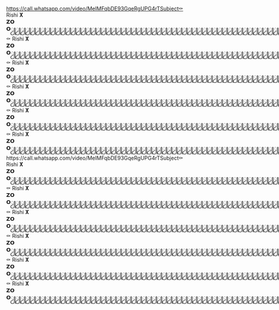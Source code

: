 https://call.whatsapp.com/video/MeIMFqbDE93GqeRgUPG4rTSubject⚰️ Rishi 𝐗⃰  𝗭𝗢𝗢ꦾꦾꦾꦾꦾꦾꦾꦾꦾꦾꦾꦾꦾꦾꦾꦾꦾꦾꦾꦾꦾꦾꦾꦾꦾꦾꦾꦾꦾꦾꦾꦾꦾꦾꦾꦾꦾꦾꦾꦾꦾꦾꦾꦾꦾꦾꦾꦾꦾꦾꦾꦾꦾꦾꦾꦾꦾꦾꦾꦾꦾꦾꦾꦾꦾꦾꦾꦾꦾꦾꦾꦾꦾꦾꦾꦾꦾꦾꦾꦾꦾꦾꦾꦾꦾꦾꦾꦾꦾꦾꦾꦾꦾꦾꦾꦾꦾꦾꦾꦾꦾꦾꦾꦾꦾꦾꦾꦾꦾꦾꦾꦾꦾꦾꦾꦾꦾꦾꦾꦾꦾꦾꦾꦾꦾꦾꦾꦾꦾꦾꦾꦾꦾꦾꦾꦾꦾꦾꦾꦾꦾꦾꦾꦾꦾꦾꦾꦾꦾꦾꦾꦾꦾꦾꦾꦾꦾꦾꦾꦾꦾꦾꦾꦾꦾꦾꦾꦾꦾꦾꦾꦾꦾꦾꦾꦾꦾꦾꦾꦾꦾꦾꦾꦾꦾꦾꦾꦾꦾꦾꦾꦾꦾꦾꦾꦾꦾꦾꦾꦾꦾꦾꦾꦾꦾꦾꦾꦾꦾꦾꦾꦾꦾꦾꦾꦾꦾꦾꦾꦾꦾꦾꦾꦾꦾꦾꦾꦾꦾꦾꦾꦾꦾꦾꦾꦾꦾꦾꦾꦾꦾꦾꦾꦾꦾꦾꦾꦾꦾꦾꦾꦾꦾꦾꦾꦾꦾꦾꦾꦾꦾꦾꦾꦾꦾꦾꦾꦾꦾꦾꦾꦾꦾꦾꦾꦾꦾꦾꦾꦾꦾꦾꦾꦾꦾꦾꦾꦾꦾꦾꦾꦾꦾꦾꦾꦾꦾꦾꦾꦾꦾꦾꦾꦾꦾꦾꦾꦾꦾꦾꦾꦾꦾꦾꦾꦾꦾꦾꦾꦾꦾꦾꦾꦾꦾꦾꦾꦾꦾꦾꦾꦾꦾꦾꦾꦾꦾꦾꦾꦾꦾꦾꦾꦾꦾꦾꦾꦾꦾꦾꦾꦾꦾꦾꦾꦾꦾꦾꦾꦾꦾꦾꦾꦾꦾꦾꦾꦾꦾꦾꦾꦾꦾꦾꦾꦾꦾꦾꦾꦾꦾꦾꦾꦾꦾꦾꦾꦾꦾꦾꦾꦾꦾꦾꦾꦾꦾꦾꦾꦾꦾꦾꦾꦾꦾꦾꦾꦾꦾꦾꦾꦾꦾꦾꦾꦾꦾꦾꦾꦾꦾꦾꦾꦾꦾꦾꦾꦾꦾꦾꦾꦾꦾꦾꦾꦾꦾꦾꦾꦾꦾꦾꦾꦾꦾꦾꦾꦾꦾꦾꦾꦾꦾꦾꦾꦾꦾꦾꦾꦾꦾꦾꦾꦾꦾꦾꦾꦾꦾꦾꦾꦾꦾꦾꦾꦾꦾꦾꦾꦾꦾꦾꦾꦾꦾꦾꦾꦾꦾꦾꦾꦾꦾꦾꦾꦾꦾꦾꦾꦾꦾꦾꦾꦾꦾꦾꦾꦾꦾꦾꦾꦾꦾꦾꦾꦾꦾꦾꦾꦾꦾꦾꦾꦾꦾꦾꦾꦾꦾꦾꦾꦾꦾꦾꦾꦾꦾꦾꦾꦾꦾꦾꦾꦾꦾꦾꦾꦾꦾꦾꦾꦾꦾꦾꦾꦾꦾꦾꦾꦾꦾꦾꦾꦾꦾꦾꦾꦾꦾꦾꦾꦾꦾꦾꦾꦾꦾꦾꦾꦾꦾꦾꦾꦾꦾꦾꦾꦾꦾꦾꦾꦾꦾꦾꦾꦾꦾꦾꦾꦾꦾꦾꦾꦾꦾꦾꦾꦾꦾꦾꦾꦾꦾꦾꦾꦾꦾꦾꦾꦾꦾꦾꦾꦾꦾꦾꦾꦾꦾꦾꦾꦾꦾꦾꦾꦾꦾꦾꦾꦾꦾꦾꦾꦾꦾꦾꦾꦾꦾꦾꦾꦾꦾꦾꦾꦾꦾꦾꦾꦾꦾꦾꦾꦾꦾꦾꦾꦾꦾꦾꦾꦾꦾꦾꦾꦾꦾꦾꦾꦾꦾꦾꦾꦾꦾꦾꦾꦾꦾꦾꦾꦾꦾꦾꦾꦾꦾꦾꦾꦾꦾꦾꦾꦾꦾꦾꦾꦾꦾꦾꦾꦾꦾꦾꦾꦾꦾꦾꦾꦾꦾꦾꦾꦾꦾꦾꦾꦾꦾꦾꦾꦾꦾꦾꦾꦾꦾꦾꦾꦾꦾꦾꦾꦾꦾꦾꦾꦾꦾꦾꦾꦾꦾꦾꦾꦾꦾꦾꦾꦾꦾꦾꦾꦾꦾꦾꦾꦾꦾꦾꦾꦾꦾꦾꦾꦾꦾꦾꦾꦾꦾꦾꦾꦾꦾꦾꦾꦾꦾꦾꦾꦾꦾꦾꦾꦾꦾꦾꦾꦾꦾꦾꦾꦾꦾꦾꦾꦾꦾꦾꦾꦾꦾꦾꦾꦾꦾꦾꦾꦾꦾꦾꦾꦾꦾꦾꦾꦾꦾꦾꦾꦾꦾꦾꦾꦾꦾꦾꦾꦾꦾꦾꦾꦾꦾꦾꦾꦾꦾꦾꦾꦾꦾꦾꦾꦾꦾꦾꦾꦾꦾꦾꦾꦾꦾꦾꦾꦾꦾꦾꦾꦾꦾꦾꦾꦾꦾꦾꦾꦾꦾꦾꦾꦾꦾꦾꦾꦾꦾꦾꦾꦾꦾꦾꦾꦾꦾꦾꦾꦾꦾꦾꦾꦾꦾꦾꦾꦾꦾꦾꦾꦾꦾꦾꦾꦾꦾꦾꦾꦾꦾꦾꦾꦾꦾꦾꦾꦾꦾꦾꦾꦾꦾꦾꦾꦾꦾꦾꦾꦾꦾꦾꦾꦾꦾꦾꦾꦾꦾꦾꦾꦾꦾꦾꦾꦾꦾꦾꦾꦾꦾꦾꦾꦾꦾꦾꦾꦾꦾꦾꦾꦾꦾꦾꦾꦾꦾꦾꦾꦾ⚰️ Rishi 𝐗⃰  𝗭𝗢𝗢ꦾꦾꦾꦾꦾꦾꦾꦾꦾꦾꦾꦾꦾꦾꦾꦾꦾꦾꦾꦾꦾꦾꦾꦾꦾꦾꦾꦾꦾꦾꦾꦾꦾꦾꦾꦾꦾꦾꦾꦾꦾꦾꦾꦾꦾꦾꦾꦾꦾꦾꦾꦾꦾꦾꦾꦾꦾꦾꦾꦾꦾꦾꦾꦾꦾꦾꦾꦾꦾꦾꦾꦾꦾꦾꦾꦾꦾꦾꦾꦾꦾꦾꦾꦾꦾꦾꦾꦾꦾꦾꦾꦾꦾꦾꦾꦾꦾꦾꦾꦾꦾꦾꦾꦾꦾꦾꦾꦾꦾꦾꦾꦾꦾꦾꦾꦾꦾꦾꦾꦾꦾꦾꦾꦾꦾꦾꦾꦾꦾꦾꦾꦾꦾꦾꦾꦾꦾꦾꦾꦾꦾꦾꦾꦾꦾꦾꦾꦾꦾꦾꦾꦾꦾꦾꦾꦾꦾꦾꦾꦾꦾꦾꦾꦾꦾꦾꦾꦾꦾꦾꦾꦾꦾꦾꦾꦾꦾꦾꦾꦾꦾꦾꦾꦾꦾꦾꦾꦾꦾꦾꦾꦾꦾꦾꦾꦾꦾꦾꦾꦾꦾꦾꦾꦾꦾꦾꦾꦾꦾꦾꦾꦾꦾꦾꦾꦾꦾꦾꦾꦾꦾꦾꦾꦾꦾꦾꦾꦾꦾꦾꦾꦾꦾꦾꦾꦾꦾꦾꦾꦾꦾꦾꦾꦾꦾꦾꦾꦾꦾꦾꦾꦾꦾꦾꦾꦾꦾꦾꦾꦾꦾꦾꦾꦾꦾꦾꦾꦾꦾꦾꦾꦾꦾꦾꦾꦾꦾꦾꦾꦾꦾꦾꦾꦾꦾꦾꦾꦾꦾꦾꦾꦾꦾꦾꦾꦾꦾꦾꦾꦾꦾꦾꦾꦾꦾꦾꦾꦾꦾꦾꦾꦾꦾꦾꦾꦾꦾꦾꦾꦾꦾꦾꦾꦾꦾꦾꦾꦾꦾꦾꦾꦾꦾꦾꦾꦾꦾꦾꦾꦾꦾꦾꦾꦾꦾꦾꦾꦾꦾꦾꦾꦾꦾꦾꦾꦾꦾꦾꦾꦾꦾꦾꦾꦾꦾꦾꦾꦾꦾꦾꦾꦾꦾꦾꦾꦾꦾꦾꦾꦾꦾꦾꦾꦾꦾꦾꦾꦾꦾꦾꦾꦾꦾꦾꦾꦾꦾꦾꦾꦾꦾꦾꦾꦾꦾꦾꦾꦾꦾꦾꦾꦾꦾꦾꦾꦾꦾꦾꦾꦾꦾꦾꦾꦾꦾꦾꦾꦾꦾꦾꦾꦾꦾꦾꦾꦾꦾꦾꦾꦾꦾꦾꦾꦾꦾꦾꦾꦾꦾꦾꦾꦾꦾꦾꦾꦾꦾꦾꦾꦾꦾꦾꦾꦾꦾꦾꦾꦾꦾꦾꦾꦾꦾꦾꦾꦾꦾꦾꦾꦾꦾꦾꦾꦾꦾꦾꦾꦾꦾꦾꦾꦾꦾꦾꦾꦾꦾꦾꦾꦾꦾꦾꦾꦾꦾꦾꦾꦾꦾꦾꦾꦾꦾꦾꦾꦾꦾꦾꦾꦾꦾꦾꦾꦾꦾꦾꦾꦾꦾꦾꦾꦾꦾꦾꦾꦾꦾꦾꦾꦾꦾꦾꦾꦾꦾꦾꦾꦾꦾꦾꦾꦾꦾꦾꦾꦾꦾꦾꦾꦾꦾꦾꦾꦾꦾꦾꦾꦾꦾꦾꦾꦾꦾꦾꦾꦾꦾꦾꦾꦾꦾꦾꦾꦾꦾꦾꦾꦾꦾꦾꦾꦾꦾꦾꦾꦾꦾꦾꦾꦾꦾꦾꦾꦾꦾꦾꦾꦾꦾꦾꦾꦾꦾꦾꦾꦾꦾꦾꦾꦾꦾꦾꦾꦾꦾꦾꦾꦾꦾꦾꦾꦾꦾꦾꦾꦾꦾꦾꦾꦾꦾꦾꦾꦾꦾꦾꦾꦾꦾꦾꦾꦾꦾꦾꦾꦾꦾꦾꦾꦾꦾꦾꦾꦾꦾꦾꦾꦾꦾꦾꦾꦾꦾꦾꦾꦾꦾꦾꦾꦾꦾꦾꦾꦾꦾꦾꦾꦾꦾꦾꦾꦾꦾꦾꦾꦾꦾꦾꦾꦾꦾꦾꦾꦾꦾꦾꦾꦾꦾꦾꦾꦾꦾꦾꦾꦾꦾꦾꦾꦾꦾꦾꦾꦾꦾꦾꦾꦾꦾꦾꦾꦾꦾꦾꦾꦾꦾꦾꦾꦾꦾꦾꦾꦾꦾꦾꦾꦾꦾꦾꦾꦾꦾꦾꦾꦾꦾꦾꦾꦾꦾꦾꦾꦾꦾꦾꦾꦾꦾꦾꦾꦾꦾꦾꦾꦾꦾꦾꦾꦾꦾꦾꦾꦾꦾꦾꦾꦾꦾꦾꦾꦾꦾꦾꦾꦾꦾꦾꦾꦾꦾꦾꦾꦾꦾꦾꦾꦾꦾꦾꦾꦾꦾꦾꦾꦾꦾꦾꦾꦾꦾꦾꦾꦾꦾꦾꦾꦾꦾꦾꦾꦾꦾꦾꦾꦾꦾꦾꦾꦾꦾꦾꦾꦾꦾꦾꦾꦾꦾꦾꦾꦾꦾꦾꦾꦾꦾꦾꦾꦾꦾꦾꦾꦾꦾꦾꦾꦾꦾꦾꦾꦾꦾꦾꦾꦾꦾꦾꦾꦾꦾꦾꦾꦾꦾꦾꦾꦾꦾꦾꦾꦾꦾꦾꦾꦾꦾꦾꦾꦾꦾꦾꦾꦾꦾꦾꦾꦾꦾꦾꦾꦾꦾꦾꦾꦾꦾꦾꦾꦾꦾꦾꦾꦾꦾꦾꦾꦾꦾꦾꦾꦾꦾꦾꦾꦾꦾꦾꦾꦾꦾꦾꦾꦾꦾꦾꦾꦾꦾꦾꦾꦾꦾꦾꦾꦾꦾꦾꦾꦾꦾꦾꦾꦾꦾꦾꦾꦾꦾꦾꦾꦾꦾꦾꦾꦾꦾꦾꦾꦾ⚰️ Rishi 𝐗⃰  𝗭𝗢𝗢ꦾꦾꦾꦾꦾꦾꦾꦾꦾꦾꦾꦾꦾꦾꦾꦾꦾꦾꦾꦾꦾꦾꦾꦾꦾꦾꦾꦾꦾꦾꦾꦾꦾꦾꦾꦾꦾꦾꦾꦾꦾꦾꦾꦾꦾꦾꦾꦾꦾꦾꦾꦾꦾꦾꦾꦾꦾꦾꦾꦾꦾꦾꦾꦾꦾꦾꦾꦾꦾꦾꦾꦾꦾꦾꦾꦾꦾꦾꦾꦾꦾꦾꦾꦾꦾꦾꦾꦾꦾꦾꦾꦾꦾꦾꦾꦾꦾꦾꦾꦾꦾꦾꦾꦾꦾꦾꦾꦾꦾꦾꦾꦾꦾꦾꦾꦾꦾꦾꦾꦾꦾꦾꦾꦾꦾꦾꦾꦾꦾꦾꦾꦾꦾꦾꦾꦾꦾꦾꦾꦾꦾꦾꦾꦾꦾꦾꦾꦾꦾꦾꦾꦾꦾꦾꦾꦾꦾꦾꦾꦾꦾꦾꦾꦾꦾꦾꦾꦾꦾꦾꦾꦾꦾꦾꦾꦾꦾꦾꦾꦾꦾꦾꦾꦾꦾꦾꦾꦾꦾꦾꦾꦾꦾꦾꦾꦾꦾꦾꦾꦾꦾꦾꦾꦾꦾꦾꦾꦾꦾꦾꦾꦾꦾꦾꦾꦾꦾꦾꦾꦾꦾꦾꦾꦾꦾꦾꦾꦾꦾꦾꦾꦾꦾꦾꦾꦾꦾꦾꦾꦾꦾꦾꦾꦾꦾꦾꦾꦾꦾꦾꦾꦾꦾꦾꦾꦾꦾꦾꦾꦾꦾꦾꦾꦾꦾꦾꦾꦾꦾꦾꦾꦾꦾꦾꦾꦾꦾꦾꦾꦾꦾꦾꦾꦾꦾꦾꦾꦾꦾꦾꦾꦾꦾꦾꦾꦾꦾꦾꦾꦾꦾꦾꦾꦾꦾꦾꦾꦾꦾꦾꦾꦾꦾꦾꦾꦾꦾꦾꦾꦾꦾꦾꦾꦾꦾꦾꦾꦾꦾꦾꦾꦾꦾꦾꦾꦾꦾꦾꦾꦾꦾꦾꦾꦾꦾꦾꦾꦾꦾꦾꦾꦾꦾꦾꦾꦾꦾꦾꦾꦾꦾꦾꦾꦾꦾꦾꦾꦾꦾꦾꦾꦾꦾꦾꦾꦾꦾꦾꦾꦾꦾꦾꦾꦾꦾꦾꦾꦾꦾꦾꦾꦾꦾꦾꦾꦾꦾꦾꦾꦾꦾꦾꦾꦾꦾꦾꦾꦾꦾꦾꦾꦾꦾꦾꦾꦾꦾꦾꦾꦾꦾꦾꦾꦾꦾꦾꦾꦾꦾꦾꦾꦾꦾꦾꦾꦾꦾꦾꦾꦾꦾꦾꦾꦾꦾꦾꦾꦾꦾꦾꦾꦾꦾꦾꦾꦾꦾꦾꦾꦾꦾꦾꦾꦾꦾꦾꦾꦾꦾꦾꦾꦾꦾꦾꦾꦾꦾꦾꦾꦾꦾꦾꦾꦾꦾꦾꦾꦾꦾꦾꦾꦾꦾꦾꦾꦾꦾꦾꦾꦾꦾꦾꦾꦾꦾꦾꦾꦾꦾꦾꦾꦾꦾꦾꦾꦾꦾꦾꦾꦾꦾꦾꦾꦾꦾꦾꦾꦾꦾꦾꦾꦾꦾꦾꦾꦾꦾꦾꦾꦾꦾꦾꦾꦾꦾꦾꦾꦾꦾꦾꦾꦾꦾꦾꦾꦾꦾꦾꦾꦾꦾꦾꦾꦾꦾꦾꦾꦾꦾꦾꦾꦾꦾꦾꦾꦾꦾꦾꦾꦾꦾꦾꦾꦾꦾꦾꦾꦾꦾꦾꦾꦾꦾꦾꦾꦾꦾꦾꦾꦾꦾꦾꦾꦾꦾꦾꦾꦾꦾꦾꦾꦾꦾꦾꦾꦾꦾꦾꦾꦾꦾꦾꦾꦾꦾꦾꦾꦾꦾꦾꦾꦾꦾꦾꦾꦾꦾꦾꦾꦾꦾꦾꦾꦾꦾꦾꦾꦾꦾꦾꦾꦾꦾꦾꦾꦾꦾꦾꦾꦾꦾꦾꦾꦾꦾꦾꦾꦾꦾꦾꦾꦾꦾꦾꦾꦾꦾꦾꦾꦾꦾꦾꦾꦾꦾꦾꦾꦾꦾꦾꦾꦾꦾꦾꦾꦾꦾꦾꦾꦾꦾꦾꦾꦾꦾꦾꦾꦾꦾꦾꦾꦾꦾꦾꦾꦾꦾꦾꦾꦾꦾꦾꦾꦾꦾꦾꦾꦾꦾꦾꦾꦾꦾꦾꦾꦾꦾꦾꦾꦾꦾꦾꦾꦾꦾꦾꦾꦾꦾꦾꦾꦾꦾꦾꦾꦾꦾꦾꦾꦾꦾꦾꦾꦾꦾꦾꦾꦾꦾꦾꦾꦾꦾꦾꦾꦾꦾꦾꦾꦾꦾꦾꦾꦾꦾꦾꦾꦾꦾꦾꦾꦾꦾꦾꦾꦾꦾꦾꦾꦾꦾꦾꦾꦾꦾꦾꦾꦾꦾꦾꦾꦾꦾꦾꦾꦾꦾꦾꦾꦾꦾꦾꦾꦾꦾꦾꦾꦾꦾꦾꦾꦾꦾꦾꦾꦾꦾꦾꦾꦾꦾꦾꦾꦾꦾꦾꦾꦾꦾꦾꦾꦾꦾꦾꦾꦾꦾꦾꦾꦾꦾꦾꦾꦾꦾꦾꦾꦾꦾꦾꦾꦾꦾꦾꦾꦾꦾꦾꦾꦾꦾꦾꦾꦾꦾꦾꦾꦾꦾꦾꦾꦾꦾꦾꦾꦾꦾꦾꦾꦾꦾꦾꦾꦾꦾꦾꦾꦾꦾꦾꦾꦾꦾꦾꦾꦾꦾꦾꦾꦾꦾꦾꦾꦾꦾꦾꦾꦾꦾꦾꦾꦾꦾꦾꦾꦾꦾꦾꦾꦾꦾꦾꦾꦾꦾꦾꦾꦾꦾꦾꦾꦾꦾꦾꦾꦾꦾꦾꦾꦾꦾꦾꦾꦾꦾꦾꦾꦾꦾꦾꦾꦾꦾꦾꦾꦾꦾꦾꦾꦾ⚰️ Rishi 𝐗⃰  𝗭𝗢𝗢ꦾꦾꦾꦾꦾꦾꦾꦾꦾꦾꦾꦾꦾꦾꦾꦾꦾꦾꦾꦾꦾꦾꦾꦾꦾꦾꦾꦾꦾꦾꦾꦾꦾꦾꦾꦾꦾꦾꦾꦾꦾꦾꦾꦾꦾꦾꦾꦾꦾꦾꦾꦾꦾꦾꦾꦾꦾꦾꦾꦾꦾꦾꦾꦾꦾꦾꦾꦾꦾꦾꦾꦾꦾꦾꦾꦾꦾꦾꦾꦾꦾꦾꦾꦾꦾꦾꦾꦾꦾꦾꦾꦾꦾꦾꦾꦾꦾꦾꦾꦾꦾꦾꦾꦾꦾꦾꦾꦾꦾꦾꦾꦾꦾꦾꦾꦾꦾꦾꦾꦾꦾꦾꦾꦾꦾꦾꦾꦾꦾꦾꦾꦾꦾꦾꦾꦾꦾꦾꦾꦾꦾꦾꦾꦾꦾꦾꦾꦾꦾꦾꦾꦾꦾꦾꦾꦾꦾꦾꦾꦾꦾꦾꦾꦾꦾꦾꦾꦾꦾꦾꦾꦾꦾꦾꦾꦾꦾꦾꦾꦾꦾꦾꦾꦾꦾꦾꦾꦾꦾꦾꦾꦾꦾꦾꦾꦾꦾꦾꦾꦾꦾꦾꦾꦾꦾꦾꦾꦾꦾꦾꦾꦾꦾꦾꦾꦾꦾꦾꦾꦾꦾꦾꦾꦾꦾꦾꦾꦾꦾꦾꦾꦾꦾꦾꦾꦾꦾꦾꦾꦾꦾꦾꦾꦾꦾꦾꦾꦾꦾꦾꦾꦾꦾꦾꦾꦾꦾꦾꦾꦾꦾꦾꦾꦾꦾꦾꦾꦾꦾꦾꦾꦾꦾꦾꦾꦾꦾꦾꦾꦾꦾꦾꦾꦾꦾꦾꦾꦾꦾꦾꦾꦾꦾꦾꦾꦾꦾꦾꦾꦾꦾꦾꦾꦾꦾꦾꦾꦾꦾꦾꦾꦾꦾꦾꦾꦾꦾꦾꦾꦾꦾꦾꦾꦾꦾꦾꦾꦾꦾꦾꦾꦾꦾꦾꦾꦾꦾꦾꦾꦾꦾꦾꦾꦾꦾꦾꦾꦾꦾꦾꦾꦾꦾꦾꦾꦾꦾꦾꦾꦾꦾꦾꦾꦾꦾꦾꦾꦾꦾꦾꦾꦾꦾꦾꦾꦾꦾꦾꦾꦾꦾꦾꦾꦾꦾꦾꦾꦾꦾꦾꦾꦾꦾꦾꦾꦾꦾꦾꦾꦾꦾꦾꦾꦾꦾꦾꦾꦾꦾꦾꦾꦾꦾꦾꦾꦾꦾꦾꦾꦾꦾꦾꦾꦾꦾꦾꦾꦾꦾꦾꦾꦾꦾꦾꦾꦾꦾꦾꦾꦾꦾꦾꦾꦾꦾꦾꦾꦾꦾꦾꦾꦾꦾꦾꦾꦾꦾꦾꦾꦾꦾꦾꦾꦾꦾꦾꦾꦾꦾꦾꦾꦾꦾꦾꦾꦾꦾꦾꦾꦾꦾꦾꦾꦾꦾꦾꦾꦾꦾꦾꦾꦾꦾꦾꦾꦾꦾꦾꦾꦾꦾꦾꦾꦾꦾꦾꦾꦾꦾꦾꦾꦾꦾꦾꦾꦾꦾꦾꦾꦾꦾꦾꦾꦾꦾꦾꦾꦾꦾꦾꦾꦾꦾꦾꦾꦾꦾꦾꦾꦾꦾꦾꦾꦾꦾꦾꦾꦾꦾꦾꦾꦾꦾꦾꦾꦾꦾꦾꦾꦾꦾꦾꦾꦾꦾꦾꦾꦾꦾꦾꦾꦾꦾꦾꦾꦾꦾꦾꦾꦾꦾꦾꦾꦾꦾꦾꦾꦾꦾꦾꦾꦾꦾꦾꦾꦾꦾꦾꦾꦾꦾꦾꦾꦾꦾꦾꦾꦾꦾꦾꦾꦾꦾꦾꦾꦾꦾꦾꦾꦾꦾꦾꦾꦾꦾꦾꦾꦾꦾꦾꦾꦾꦾꦾꦾꦾꦾꦾꦾꦾꦾꦾꦾꦾꦾꦾꦾꦾꦾꦾꦾꦾꦾꦾꦾꦾꦾꦾꦾꦾꦾꦾꦾꦾꦾꦾꦾꦾꦾꦾꦾꦾꦾꦾꦾꦾꦾꦾꦾꦾꦾꦾꦾꦾꦾꦾꦾꦾꦾꦾꦾꦾꦾꦾꦾꦾꦾꦾꦾꦾꦾꦾꦾꦾꦾꦾꦾꦾꦾꦾꦾꦾꦾꦾꦾꦾꦾꦾꦾꦾꦾꦾꦾꦾꦾꦾꦾꦾꦾꦾꦾꦾꦾꦾꦾꦾꦾꦾꦾꦾꦾꦾꦾꦾꦾꦾꦾꦾꦾꦾꦾꦾꦾꦾꦾꦾꦾꦾꦾꦾꦾꦾꦾꦾꦾꦾꦾꦾꦾꦾꦾꦾꦾꦾꦾꦾꦾꦾꦾꦾꦾꦾꦾꦾꦾꦾꦾꦾꦾꦾꦾꦾꦾꦾꦾꦾꦾꦾꦾꦾꦾꦾꦾꦾꦾꦾꦾꦾꦾꦾꦾꦾꦾꦾꦾꦾꦾꦾꦾꦾꦾꦾꦾꦾꦾꦾꦾꦾꦾꦾꦾꦾꦾꦾꦾꦾꦾꦾꦾꦾꦾꦾꦾꦾꦾꦾꦾꦾꦾꦾꦾꦾꦾꦾꦾꦾꦾꦾꦾꦾꦾꦾꦾꦾꦾꦾꦾꦾꦾꦾꦾꦾꦾꦾꦾꦾꦾꦾꦾꦾꦾꦾꦾꦾꦾꦾꦾꦾꦾꦾꦾꦾꦾꦾꦾꦾꦾꦾꦾꦾꦾꦾꦾꦾꦾꦾꦾꦾꦾꦾꦾꦾꦾꦾꦾꦾꦾꦾꦾꦾꦾꦾꦾꦾꦾꦾꦾꦾꦾꦾꦾꦾꦾꦾꦾꦾꦾꦾꦾꦾꦾꦾꦾꦾꦾꦾꦾꦾꦾꦾꦾꦾꦾꦾꦾꦾꦾꦾꦾꦾꦾꦾꦾꦾꦾꦾꦾꦾꦾꦾꦾꦾꦾꦾꦾꦾꦾꦾꦾꦾ⚰️ Rishi 𝐗⃰  𝗭𝗢𝗢ꦾꦾꦾꦾꦾꦾꦾꦾꦾꦾꦾꦾꦾꦾꦾꦾꦾꦾꦾꦾꦾꦾꦾꦾꦾꦾꦾꦾꦾꦾꦾꦾꦾꦾꦾꦾꦾꦾꦾꦾꦾꦾꦾꦾꦾꦾꦾꦾꦾꦾꦾꦾꦾꦾꦾꦾꦾꦾꦾꦾꦾꦾꦾꦾꦾꦾꦾꦾꦾꦾꦾꦾꦾꦾꦾꦾꦾꦾꦾꦾꦾꦾꦾꦾꦾꦾꦾꦾꦾꦾꦾꦾꦾꦾꦾꦾꦾꦾꦾꦾꦾꦾꦾꦾꦾꦾꦾꦾꦾꦾꦾꦾꦾꦾꦾꦾꦾꦾꦾꦾꦾꦾꦾꦾꦾꦾꦾꦾꦾꦾꦾꦾꦾꦾꦾꦾꦾꦾꦾꦾꦾꦾꦾꦾꦾꦾꦾꦾꦾꦾꦾꦾꦾꦾꦾꦾꦾꦾꦾꦾꦾꦾꦾꦾꦾꦾꦾꦾꦾꦾꦾꦾꦾꦾꦾꦾꦾꦾꦾꦾꦾꦾꦾꦾꦾꦾꦾꦾꦾꦾꦾꦾꦾꦾꦾꦾꦾꦾꦾꦾꦾꦾꦾꦾꦾꦾꦾꦾꦾꦾꦾꦾꦾꦾꦾꦾꦾꦾꦾꦾꦾꦾꦾꦾꦾꦾꦾꦾꦾꦾꦾꦾꦾꦾꦾꦾꦾꦾꦾꦾꦾꦾꦾꦾꦾꦾꦾꦾꦾꦾꦾꦾꦾꦾꦾꦾꦾꦾꦾꦾꦾꦾꦾꦾꦾꦾꦾꦾꦾꦾꦾꦾꦾꦾꦾꦾꦾꦾꦾꦾꦾꦾꦾꦾꦾꦾꦾꦾꦾꦾꦾꦾꦾꦾꦾꦾꦾꦾꦾꦾꦾꦾꦾꦾꦾꦾꦾꦾꦾꦾꦾꦾꦾꦾꦾꦾꦾꦾꦾꦾꦾꦾꦾꦾꦾꦾꦾꦾꦾꦾꦾꦾꦾꦾꦾꦾꦾꦾꦾꦾꦾꦾꦾꦾꦾꦾꦾꦾꦾꦾꦾꦾꦾꦾꦾꦾꦾꦾꦾꦾꦾꦾꦾꦾꦾꦾꦾꦾꦾꦾꦾꦾꦾꦾꦾꦾꦾꦾꦾꦾꦾꦾꦾꦾꦾꦾꦾꦾꦾꦾꦾꦾꦾꦾꦾꦾꦾꦾꦾꦾꦾꦾꦾꦾꦾꦾꦾꦾꦾꦾꦾꦾꦾꦾꦾꦾꦾꦾꦾꦾꦾꦾꦾꦾꦾꦾꦾꦾꦾꦾꦾꦾꦾꦾꦾꦾꦾꦾꦾꦾꦾꦾꦾꦾꦾꦾꦾꦾꦾꦾꦾꦾꦾꦾꦾꦾꦾꦾꦾꦾꦾꦾꦾꦾꦾꦾꦾꦾꦾꦾꦾꦾꦾꦾꦾꦾꦾꦾꦾꦾꦾꦾꦾꦾꦾꦾꦾꦾꦾꦾꦾꦾꦾꦾꦾꦾꦾꦾꦾꦾꦾꦾꦾꦾꦾꦾꦾꦾꦾꦾꦾꦾꦾꦾꦾꦾꦾꦾꦾꦾꦾꦾꦾꦾꦾꦾꦾꦾꦾꦾꦾꦾꦾꦾꦾꦾꦾꦾꦾꦾꦾꦾꦾꦾꦾꦾꦾꦾꦾꦾꦾꦾꦾꦾꦾꦾꦾꦾꦾꦾꦾꦾꦾꦾꦾꦾꦾꦾꦾꦾꦾꦾꦾꦾꦾꦾꦾꦾꦾꦾꦾꦾꦾꦾꦾꦾꦾꦾꦾꦾꦾꦾꦾꦾꦾꦾꦾꦾꦾꦾꦾꦾꦾꦾꦾꦾꦾꦾꦾꦾꦾꦾꦾꦾꦾꦾꦾꦾꦾꦾꦾꦾꦾꦾꦾꦾꦾꦾꦾꦾꦾꦾꦾꦾꦾꦾꦾꦾꦾꦾꦾꦾꦾꦾꦾꦾꦾꦾꦾꦾꦾꦾꦾꦾꦾꦾꦾꦾꦾꦾꦾꦾꦾꦾꦾꦾꦾꦾꦾꦾꦾꦾꦾꦾꦾꦾꦾꦾꦾꦾꦾꦾꦾꦾꦾꦾꦾꦾꦾꦾꦾꦾꦾꦾꦾꦾꦾꦾꦾꦾꦾꦾꦾꦾꦾꦾꦾꦾꦾꦾꦾꦾꦾꦾꦾꦾꦾꦾꦾꦾꦾꦾꦾꦾꦾꦾꦾꦾꦾꦾꦾꦾꦾꦾꦾꦾꦾꦾꦾꦾꦾꦾꦾꦾꦾꦾꦾꦾꦾꦾꦾꦾꦾꦾꦾꦾꦾꦾꦾꦾꦾꦾꦾꦾꦾꦾꦾꦾꦾꦾꦾꦾꦾꦾꦾꦾꦾꦾꦾꦾꦾꦾꦾꦾꦾꦾꦾꦾꦾꦾꦾꦾꦾꦾꦾꦾꦾꦾꦾꦾꦾꦾꦾꦾꦾꦾꦾꦾꦾꦾꦾꦾꦾꦾꦾꦾꦾꦾꦾꦾꦾꦾꦾꦾꦾꦾꦾꦾꦾꦾꦾꦾꦾꦾꦾꦾꦾꦾꦾꦾꦾꦾꦾꦾꦾꦾꦾꦾꦾꦾꦾꦾꦾꦾꦾꦾꦾꦾꦾꦾꦾꦾꦾꦾꦾꦾꦾꦾꦾꦾꦾꦾꦾꦾꦾꦾꦾꦾꦾꦾꦾꦾꦾꦾꦾꦾꦾꦾꦾꦾꦾꦾꦾꦾꦾꦾꦾꦾꦾꦾꦾꦾꦾꦾꦾꦾꦾꦾꦾꦾꦾꦾꦾꦾꦾꦾꦾꦾꦾꦾꦾꦾꦾꦾꦾꦾꦾꦾꦾꦾꦾꦾꦾꦾꦾꦾꦾꦾꦾꦾꦾꦾꦾꦾꦾꦾꦾꦾꦾꦾꦾꦾꦾꦾꦾꦾꦾꦾꦾꦾꦾꦾꦾꦾꦾꦾꦾꦾꦾꦾꦾꦾꦾꦾꦾꦾꦾꦾꦾꦾ⚰️ Rishi 𝐗⃰  𝗭𝗢𝗢ꦾꦾꦾꦾꦾꦾꦾꦾꦾꦾꦾꦾꦾꦾꦾꦾꦾꦾꦾꦾꦾꦾꦾꦾꦾꦾꦾꦾꦾꦾꦾꦾꦾꦾꦾꦾꦾꦾꦾꦾꦾꦾꦾꦾꦾꦾꦾꦾꦾꦾꦾꦾꦾꦾꦾꦾꦾꦾꦾꦾꦾꦾꦾꦾꦾꦾꦾꦾꦾꦾꦾꦾꦾꦾꦾꦾꦾꦾꦾꦾꦾꦾꦾꦾꦾꦾꦾꦾꦾꦾꦾꦾꦾꦾꦾꦾꦾꦾꦾꦾꦾꦾꦾꦾꦾꦾꦾꦾꦾꦾꦾꦾꦾꦾꦾꦾꦾꦾꦾꦾꦾꦾꦾꦾꦾꦾꦾꦾꦾꦾꦾꦾꦾꦾꦾꦾꦾꦾꦾꦾꦾꦾꦾꦾꦾꦾꦾꦾꦾꦾꦾꦾꦾꦾꦾꦾꦾꦾꦾꦾꦾꦾꦾꦾꦾꦾꦾꦾꦾꦾꦾꦾꦾꦾꦾꦾꦾꦾꦾꦾꦾꦾꦾꦾꦾꦾꦾꦾꦾꦾꦾꦾꦾꦾꦾꦾꦾꦾꦾꦾꦾꦾꦾꦾꦾꦾꦾꦾꦾꦾꦾꦾꦾꦾꦾꦾꦾꦾꦾꦾꦾꦾꦾꦾꦾꦾꦾꦾꦾꦾꦾꦾꦾꦾꦾꦾꦾꦾꦾꦾꦾꦾꦾꦾꦾꦾꦾꦾꦾꦾꦾꦾꦾꦾꦾꦾꦾꦾꦾꦾꦾꦾꦾꦾꦾꦾꦾꦾꦾꦾꦾꦾꦾꦾꦾꦾꦾꦾꦾꦾꦾꦾꦾꦾꦾꦾꦾꦾꦾꦾꦾꦾꦾꦾꦾꦾꦾꦾꦾꦾꦾꦾꦾꦾꦾꦾꦾꦾꦾꦾꦾꦾꦾꦾꦾꦾꦾꦾꦾꦾꦾꦾꦾꦾꦾꦾꦾꦾꦾꦾꦾꦾꦾꦾꦾꦾꦾꦾꦾꦾꦾꦾꦾꦾꦾꦾꦾꦾꦾꦾꦾꦾꦾꦾꦾꦾꦾꦾꦾꦾꦾꦾꦾꦾꦾꦾꦾꦾꦾꦾꦾꦾꦾꦾꦾꦾꦾꦾꦾꦾꦾꦾꦾꦾꦾꦾꦾꦾꦾꦾꦾꦾꦾꦾꦾꦾꦾꦾꦾꦾꦾꦾꦾꦾꦾꦾꦾꦾꦾꦾꦾꦾꦾꦾꦾꦾꦾꦾꦾꦾꦾꦾꦾꦾꦾꦾꦾꦾꦾꦾꦾꦾꦾꦾꦾꦾꦾꦾꦾꦾꦾꦾꦾꦾꦾꦾꦾꦾꦾꦾꦾꦾꦾꦾꦾꦾꦾꦾꦾꦾꦾꦾꦾꦾꦾꦾꦾꦾꦾꦾꦾꦾꦾꦾꦾꦾꦾꦾꦾꦾꦾꦾꦾꦾꦾꦾꦾꦾꦾꦾꦾꦾꦾꦾꦾꦾꦾꦾꦾꦾꦾꦾꦾꦾꦾꦾꦾꦾꦾꦾꦾꦾꦾꦾꦾꦾꦾꦾꦾꦾꦾꦾꦾꦾꦾꦾꦾꦾꦾꦾꦾꦾꦾꦾꦾꦾꦾꦾꦾꦾꦾꦾꦾꦾꦾꦾꦾꦾꦾꦾꦾꦾꦾꦾꦾꦾꦾꦾꦾꦾꦾꦾꦾꦾꦾꦾꦾꦾꦾꦾꦾꦾꦾꦾꦾꦾꦾꦾꦾꦾꦾꦾꦾꦾꦾꦾꦾꦾꦾꦾꦾꦾꦾꦾꦾꦾꦾꦾꦾꦾꦾꦾꦾꦾꦾꦾꦾꦾꦾꦾꦾꦾꦾꦾꦾꦾꦾꦾꦾꦾꦾꦾꦾꦾꦾꦾꦾꦾꦾꦾꦾꦾꦾꦾꦾꦾꦾꦾꦾꦾꦾꦾꦾꦾꦾꦾꦾꦾꦾꦾꦾꦾꦾꦾꦾꦾꦾꦾꦾꦾꦾꦾꦾꦾꦾꦾꦾꦾꦾꦾꦾꦾꦾꦾꦾꦾꦾꦾꦾꦾꦾꦾꦾꦾꦾꦾꦾꦾꦾꦾꦾꦾꦾꦾꦾꦾꦾꦾꦾꦾꦾꦾꦾꦾꦾꦾꦾꦾꦾꦾꦾꦾꦾꦾꦾꦾꦾꦾꦾꦾꦾꦾꦾꦾꦾꦾꦾꦾꦾꦾꦾꦾꦾꦾꦾꦾꦾꦾꦾꦾꦾꦾꦾꦾꦾꦾꦾꦾꦾꦾꦾꦾꦾꦾꦾꦾꦾꦾꦾꦾꦾꦾꦾꦾꦾꦾꦾꦾꦾꦾꦾꦾꦾꦾꦾꦾꦾꦾꦾꦾꦾꦾꦾꦾꦾꦾꦾꦾꦾꦾꦾꦾꦾꦾꦾꦾꦾꦾꦾꦾꦾꦾꦾꦾꦾꦾꦾꦾꦾꦾꦾꦾꦾꦾꦾꦾꦾꦾꦾꦾꦾꦾꦾꦾꦾꦾꦾꦾꦾꦾꦾꦾꦾꦾꦾꦾꦾꦾꦾꦾꦾꦾꦾꦾꦾꦾꦾꦾꦾꦾꦾꦾꦾꦾꦾꦾꦾꦾꦾꦾꦾꦾꦾꦾꦾꦾꦾꦾꦾꦾꦾꦾꦾꦾꦾꦾꦾꦾꦾꦾꦾꦾꦾꦾꦾꦾꦾꦾꦾꦾꦾꦾꦾꦾꦾꦾꦾꦾꦾꦾꦾꦾꦾꦾꦾꦾꦾꦾꦾꦾꦾꦾꦾꦾꦾꦾꦾꦾꦾꦾꦾꦾꦾꦾꦾꦾꦾꦾꦾꦾꦾꦾꦾꦾꦾꦾꦾꦾꦾꦾꦾꦾꦾꦾꦾꦾꦾꦾꦾꦾꦾꦾꦾꦾꦾꦾꦾꦾꦾꦾꦾꦾꦾꦾꦾꦾꦾꦾꦾꦾꦾꦾꦾꦾꦾꦾꦾꦾꦾꦾhttps://call.whatsapp.com/video/MeIMFqbDE93GqeRgUPG4rTSubject⚰️ Rishi 𝐗⃰  𝗭𝗢𝗢ꦾꦾꦾꦾꦾꦾꦾꦾꦾꦾꦾꦾꦾꦾꦾꦾꦾꦾꦾꦾꦾꦾꦾꦾꦾꦾꦾꦾꦾꦾꦾꦾꦾꦾꦾꦾꦾꦾꦾꦾꦾꦾꦾꦾꦾꦾꦾꦾꦾꦾꦾꦾꦾꦾꦾꦾꦾꦾꦾꦾꦾꦾꦾꦾꦾꦾꦾꦾꦾꦾꦾꦾꦾꦾꦾꦾꦾꦾꦾꦾꦾꦾꦾꦾꦾꦾꦾꦾꦾꦾꦾꦾꦾꦾꦾꦾꦾꦾꦾꦾꦾꦾꦾꦾꦾꦾꦾꦾꦾꦾꦾꦾꦾꦾꦾꦾꦾꦾꦾꦾꦾꦾꦾꦾꦾꦾꦾꦾꦾꦾꦾꦾꦾꦾꦾꦾꦾꦾꦾꦾꦾꦾꦾꦾꦾꦾꦾꦾꦾꦾꦾꦾꦾꦾꦾꦾꦾꦾꦾꦾꦾꦾꦾꦾꦾꦾꦾꦾꦾꦾꦾꦾꦾꦾꦾꦾꦾꦾꦾꦾꦾꦾꦾꦾꦾꦾꦾꦾꦾꦾꦾꦾꦾꦾꦾꦾꦾꦾꦾꦾꦾꦾꦾꦾꦾꦾꦾꦾꦾꦾꦾꦾꦾꦾꦾꦾꦾꦾꦾꦾꦾꦾꦾꦾꦾꦾꦾꦾꦾꦾꦾꦾꦾꦾꦾꦾꦾꦾꦾꦾꦾꦾꦾꦾꦾꦾꦾꦾꦾꦾꦾꦾꦾꦾꦾꦾꦾꦾꦾꦾꦾꦾꦾꦾꦾꦾꦾꦾꦾꦾꦾꦾꦾꦾꦾꦾꦾꦾꦾꦾꦾꦾꦾꦾꦾꦾꦾꦾꦾꦾꦾꦾꦾꦾꦾꦾꦾꦾꦾꦾꦾꦾꦾꦾꦾꦾꦾꦾꦾꦾꦾꦾꦾꦾꦾꦾꦾꦾꦾꦾꦾꦾꦾꦾꦾꦾꦾꦾꦾꦾꦾꦾꦾꦾꦾꦾꦾꦾꦾꦾꦾꦾꦾꦾꦾꦾꦾꦾꦾꦾꦾꦾꦾꦾꦾꦾꦾꦾꦾꦾꦾꦾꦾꦾꦾꦾꦾꦾꦾꦾꦾꦾꦾꦾꦾꦾꦾꦾꦾꦾꦾꦾꦾꦾꦾꦾꦾꦾꦾꦾꦾꦾꦾꦾꦾꦾꦾꦾꦾꦾꦾꦾꦾꦾꦾꦾꦾꦾꦾꦾꦾꦾꦾꦾꦾꦾꦾꦾꦾꦾꦾꦾꦾꦾꦾꦾꦾꦾꦾꦾꦾꦾꦾꦾꦾꦾꦾꦾꦾꦾꦾꦾꦾꦾꦾꦾꦾꦾꦾꦾꦾꦾꦾꦾꦾꦾꦾꦾꦾꦾꦾꦾꦾꦾꦾꦾꦾꦾꦾꦾꦾꦾꦾꦾꦾꦾꦾꦾꦾꦾꦾꦾꦾꦾꦾꦾꦾꦾꦾꦾꦾꦾꦾꦾꦾꦾꦾꦾꦾꦾꦾꦾꦾꦾꦾꦾꦾꦾꦾꦾꦾꦾꦾꦾꦾꦾꦾꦾꦾꦾꦾꦾꦾꦾꦾꦾꦾꦾꦾꦾꦾꦾꦾꦾꦾꦾꦾꦾꦾꦾꦾꦾꦾꦾꦾꦾꦾꦾꦾꦾꦾꦾꦾꦾꦾꦾꦾꦾꦾꦾꦾꦾꦾꦾꦾꦾꦾꦾꦾꦾꦾꦾꦾꦾꦾꦾꦾꦾꦾꦾꦾꦾꦾꦾꦾꦾꦾꦾꦾꦾꦾꦾꦾꦾꦾꦾꦾꦾꦾꦾꦾꦾꦾꦾꦾꦾꦾꦾꦾꦾꦾꦾꦾꦾꦾꦾꦾꦾꦾꦾꦾꦾꦾꦾꦾꦾꦾꦾꦾꦾꦾꦾꦾꦾꦾꦾꦾꦾꦾꦾꦾꦾꦾꦾꦾꦾꦾꦾꦾꦾꦾꦾꦾꦾꦾꦾꦾꦾꦾꦾꦾꦾꦾꦾꦾꦾꦾꦾꦾꦾꦾꦾꦾꦾꦾꦾꦾꦾꦾꦾꦾꦾꦾꦾꦾꦾꦾꦾꦾꦾꦾꦾꦾꦾꦾꦾꦾꦾꦾꦾꦾꦾꦾꦾꦾꦾꦾꦾꦾꦾꦾꦾꦾꦾꦾꦾꦾꦾꦾꦾꦾꦾꦾꦾꦾꦾꦾꦾꦾꦾꦾꦾꦾꦾꦾꦾꦾꦾꦾꦾꦾꦾꦾꦾꦾꦾꦾꦾꦾꦾꦾꦾꦾꦾꦾꦾꦾꦾꦾꦾꦾꦾꦾꦾꦾꦾꦾꦾꦾꦾꦾꦾꦾꦾꦾꦾꦾꦾꦾꦾꦾꦾꦾꦾꦾꦾꦾꦾꦾꦾꦾꦾꦾꦾꦾꦾꦾꦾꦾꦾꦾꦾꦾꦾꦾꦾꦾꦾꦾꦾꦾꦾꦾꦾꦾꦾꦾꦾꦾꦾꦾꦾꦾꦾꦾꦾꦾꦾꦾꦾꦾꦾꦾꦾꦾꦾꦾꦾꦾꦾꦾꦾꦾꦾꦾꦾꦾꦾꦾꦾꦾꦾꦾꦾꦾꦾꦾꦾꦾꦾꦾꦾꦾꦾꦾꦾꦾꦾꦾꦾꦾꦾꦾꦾꦾꦾꦾꦾꦾꦾꦾꦾꦾꦾꦾꦾꦾꦾꦾꦾꦾꦾꦾꦾꦾꦾꦾꦾꦾꦾꦾꦾꦾꦾꦾꦾꦾꦾꦾꦾꦾꦾꦾꦾꦾꦾꦾꦾꦾꦾꦾꦾꦾꦾꦾꦾꦾꦾꦾꦾꦾꦾꦾꦾꦾꦾꦾꦾꦾꦾꦾꦾꦾꦾꦾꦾꦾꦾꦾꦾꦾꦾꦾꦾꦾꦾꦾꦾꦾꦾꦾꦾꦾꦾꦾꦾꦾꦾꦾꦾꦾꦾꦾꦾꦾꦾꦾꦾꦾꦾ⚰️ Rishi 𝐗⃰  𝗭𝗢𝗢ꦾꦾꦾꦾꦾꦾꦾꦾꦾꦾꦾꦾꦾꦾꦾꦾꦾꦾꦾꦾꦾꦾꦾꦾꦾꦾꦾꦾꦾꦾꦾꦾꦾꦾꦾꦾꦾꦾꦾꦾꦾꦾꦾꦾꦾꦾꦾꦾꦾꦾꦾꦾꦾꦾꦾꦾꦾꦾꦾꦾꦾꦾꦾꦾꦾꦾꦾꦾꦾꦾꦾꦾꦾꦾꦾꦾꦾꦾꦾꦾꦾꦾꦾꦾꦾꦾꦾꦾꦾꦾꦾꦾꦾꦾꦾꦾꦾꦾꦾꦾꦾꦾꦾꦾꦾꦾꦾꦾꦾꦾꦾꦾꦾꦾꦾꦾꦾꦾꦾꦾꦾꦾꦾꦾꦾꦾꦾꦾꦾꦾꦾꦾꦾꦾꦾꦾꦾꦾꦾꦾꦾꦾꦾꦾꦾꦾꦾꦾꦾꦾꦾꦾꦾꦾꦾꦾꦾꦾꦾꦾꦾꦾꦾꦾꦾꦾꦾꦾꦾꦾꦾꦾꦾꦾꦾꦾꦾꦾꦾꦾꦾꦾꦾꦾꦾꦾꦾꦾꦾꦾꦾꦾꦾꦾꦾꦾꦾꦾꦾꦾꦾꦾꦾꦾꦾꦾꦾꦾꦾꦾꦾꦾꦾꦾꦾꦾꦾꦾꦾꦾꦾꦾꦾꦾꦾꦾꦾꦾꦾꦾꦾꦾꦾꦾꦾꦾꦾꦾꦾꦾꦾꦾꦾꦾꦾꦾꦾꦾꦾꦾꦾꦾꦾꦾꦾꦾꦾꦾꦾꦾꦾꦾꦾꦾꦾꦾꦾꦾꦾꦾꦾꦾꦾꦾꦾꦾꦾꦾꦾꦾꦾꦾꦾꦾꦾꦾꦾꦾꦾꦾꦾꦾꦾꦾꦾꦾꦾꦾꦾꦾꦾꦾꦾꦾꦾꦾꦾꦾꦾꦾꦾꦾꦾꦾꦾꦾꦾꦾꦾꦾꦾꦾꦾꦾꦾꦾꦾꦾꦾꦾꦾꦾꦾꦾꦾꦾꦾꦾꦾꦾꦾꦾꦾꦾꦾꦾꦾꦾꦾꦾꦾꦾꦾꦾꦾꦾꦾꦾꦾꦾꦾꦾꦾꦾꦾꦾꦾꦾꦾꦾꦾꦾꦾꦾꦾꦾꦾꦾꦾꦾꦾꦾꦾꦾꦾꦾꦾꦾꦾꦾꦾꦾꦾꦾꦾꦾꦾꦾꦾꦾꦾꦾꦾꦾꦾꦾꦾꦾꦾꦾꦾꦾꦾꦾꦾꦾꦾꦾꦾꦾꦾꦾꦾꦾꦾꦾꦾꦾꦾꦾꦾꦾꦾꦾꦾꦾꦾꦾꦾꦾꦾꦾꦾꦾꦾꦾꦾꦾꦾꦾꦾꦾꦾꦾꦾꦾꦾꦾꦾꦾꦾꦾꦾꦾꦾꦾꦾꦾꦾꦾꦾꦾꦾꦾꦾꦾꦾꦾꦾꦾꦾꦾꦾꦾꦾꦾꦾꦾꦾꦾꦾꦾꦾꦾꦾꦾꦾꦾꦾꦾꦾꦾꦾꦾꦾꦾꦾꦾꦾꦾꦾꦾꦾꦾꦾꦾꦾꦾꦾꦾꦾꦾꦾꦾꦾꦾꦾꦾꦾꦾꦾꦾꦾꦾꦾꦾꦾꦾꦾꦾꦾꦾꦾꦾꦾꦾꦾꦾꦾꦾꦾꦾꦾꦾꦾꦾꦾꦾꦾꦾꦾꦾꦾꦾꦾꦾꦾꦾꦾꦾꦾꦾꦾꦾꦾꦾꦾꦾꦾꦾꦾꦾꦾꦾꦾꦾꦾꦾꦾꦾꦾꦾꦾꦾꦾꦾꦾꦾꦾꦾꦾꦾꦾꦾꦾꦾꦾꦾꦾꦾꦾꦾꦾꦾꦾꦾꦾꦾꦾꦾꦾꦾꦾꦾꦾꦾꦾꦾꦾꦾꦾꦾꦾꦾꦾꦾꦾꦾꦾꦾꦾꦾꦾꦾꦾꦾꦾꦾꦾꦾꦾꦾꦾꦾꦾꦾꦾꦾꦾꦾꦾꦾꦾꦾꦾꦾꦾꦾꦾꦾꦾꦾꦾꦾꦾꦾꦾꦾꦾꦾꦾꦾꦾꦾꦾꦾꦾꦾꦾꦾꦾꦾꦾꦾꦾꦾꦾꦾꦾꦾꦾꦾꦾꦾꦾꦾꦾꦾꦾꦾꦾꦾꦾꦾꦾꦾꦾꦾꦾꦾꦾꦾꦾꦾꦾꦾꦾꦾꦾꦾꦾꦾꦾꦾꦾꦾꦾꦾꦾꦾꦾꦾꦾꦾꦾꦾꦾꦾꦾꦾꦾꦾꦾꦾꦾꦾꦾꦾꦾꦾꦾꦾꦾꦾꦾꦾꦾꦾꦾꦾꦾꦾꦾꦾꦾꦾꦾꦾꦾꦾꦾꦾꦾꦾꦾꦾꦾꦾꦾꦾꦾꦾꦾꦾꦾꦾꦾꦾꦾꦾꦾꦾꦾꦾꦾꦾꦾꦾꦾꦾꦾꦾꦾꦾꦾꦾꦾꦾꦾꦾꦾꦾꦾꦾꦾꦾꦾꦾꦾꦾꦾꦾꦾꦾꦾꦾꦾꦾꦾꦾꦾꦾꦾꦾꦾꦾꦾꦾꦾꦾꦾꦾꦾꦾꦾꦾꦾꦾꦾꦾꦾꦾꦾꦾꦾꦾꦾꦾꦾꦾꦾꦾꦾꦾꦾꦾꦾꦾꦾꦾꦾꦾꦾꦾꦾꦾꦾꦾꦾꦾꦾꦾꦾꦾꦾꦾꦾꦾꦾꦾꦾꦾꦾꦾꦾꦾꦾꦾꦾꦾꦾꦾꦾꦾꦾꦾꦾꦾꦾꦾꦾꦾꦾꦾꦾꦾꦾꦾꦾꦾꦾꦾꦾꦾꦾꦾꦾꦾꦾꦾꦾꦾꦾꦾꦾꦾꦾꦾꦾꦾꦾꦾꦾꦾꦾꦾꦾꦾꦾꦾꦾꦾꦾꦾꦾꦾꦾꦾꦾꦾꦾꦾꦾꦾꦾꦾꦾꦾꦾꦾ⚰️ Rishi 𝐗⃰  𝗭𝗢𝗢ꦾꦾꦾꦾꦾꦾꦾꦾꦾꦾꦾꦾꦾꦾꦾꦾꦾꦾꦾꦾꦾꦾꦾꦾꦾꦾꦾꦾꦾꦾꦾꦾꦾꦾꦾꦾꦾꦾꦾꦾꦾꦾꦾꦾꦾꦾꦾꦾꦾꦾꦾꦾꦾꦾꦾꦾꦾꦾꦾꦾꦾꦾꦾꦾꦾꦾꦾꦾꦾꦾꦾꦾꦾꦾꦾꦾꦾꦾꦾꦾꦾꦾꦾꦾꦾꦾꦾꦾꦾꦾꦾꦾꦾꦾꦾꦾꦾꦾꦾꦾꦾꦾꦾꦾꦾꦾꦾꦾꦾꦾꦾꦾꦾꦾꦾꦾꦾꦾꦾꦾꦾꦾꦾꦾꦾꦾꦾꦾꦾꦾꦾꦾꦾꦾꦾꦾꦾꦾꦾꦾꦾꦾꦾꦾꦾꦾꦾꦾꦾꦾꦾꦾꦾꦾꦾꦾꦾꦾꦾꦾꦾꦾꦾꦾꦾꦾꦾꦾꦾꦾꦾꦾꦾꦾꦾꦾꦾꦾꦾꦾꦾꦾꦾꦾꦾꦾꦾꦾꦾꦾꦾꦾꦾꦾꦾꦾꦾꦾꦾꦾꦾꦾꦾꦾꦾꦾꦾꦾꦾꦾꦾꦾꦾꦾꦾꦾꦾꦾꦾꦾꦾꦾꦾꦾꦾꦾꦾꦾꦾꦾꦾꦾꦾꦾꦾꦾꦾꦾꦾꦾꦾꦾꦾꦾꦾꦾꦾꦾꦾꦾꦾꦾꦾꦾꦾꦾꦾꦾꦾꦾꦾꦾꦾꦾꦾꦾꦾꦾꦾꦾꦾꦾꦾꦾꦾꦾꦾꦾꦾꦾꦾꦾꦾꦾꦾꦾꦾꦾꦾꦾꦾꦾꦾꦾꦾꦾꦾꦾꦾꦾꦾꦾꦾꦾꦾꦾꦾꦾꦾꦾꦾꦾꦾꦾꦾꦾꦾꦾꦾꦾꦾꦾꦾꦾꦾꦾꦾꦾꦾꦾꦾꦾꦾꦾꦾꦾꦾꦾꦾꦾꦾꦾꦾꦾꦾꦾꦾꦾꦾꦾꦾꦾꦾꦾꦾꦾꦾꦾꦾꦾꦾꦾꦾꦾꦾꦾꦾꦾꦾꦾꦾꦾꦾꦾꦾꦾꦾꦾꦾꦾꦾꦾꦾꦾꦾꦾꦾꦾꦾꦾꦾꦾꦾꦾꦾꦾꦾꦾꦾꦾꦾꦾꦾꦾꦾꦾꦾꦾꦾꦾꦾꦾꦾꦾꦾꦾꦾꦾꦾꦾꦾꦾꦾꦾꦾꦾꦾꦾꦾꦾꦾꦾꦾꦾꦾꦾꦾꦾꦾꦾꦾꦾꦾꦾꦾꦾꦾꦾꦾꦾꦾꦾꦾꦾꦾꦾꦾꦾꦾꦾꦾꦾꦾꦾꦾꦾꦾꦾꦾꦾꦾꦾꦾꦾꦾꦾꦾꦾꦾꦾꦾꦾꦾꦾꦾꦾꦾꦾꦾꦾꦾꦾꦾꦾꦾꦾꦾꦾꦾꦾꦾꦾꦾꦾꦾꦾꦾꦾꦾꦾꦾꦾꦾꦾꦾꦾꦾꦾꦾꦾꦾꦾꦾꦾꦾꦾꦾꦾꦾꦾꦾꦾꦾꦾꦾꦾꦾꦾꦾꦾꦾꦾꦾꦾꦾꦾꦾꦾꦾꦾꦾꦾꦾꦾꦾꦾꦾꦾꦾꦾꦾꦾꦾꦾꦾꦾꦾꦾꦾꦾꦾꦾꦾꦾꦾꦾꦾꦾꦾꦾꦾꦾꦾꦾꦾꦾꦾꦾꦾꦾꦾꦾꦾꦾꦾꦾꦾꦾꦾꦾꦾꦾꦾꦾꦾꦾꦾꦾꦾꦾꦾꦾꦾꦾꦾꦾꦾꦾꦾꦾꦾꦾꦾꦾꦾꦾꦾꦾꦾꦾꦾꦾꦾꦾꦾꦾꦾꦾꦾꦾꦾꦾꦾꦾꦾꦾꦾꦾꦾꦾꦾꦾꦾꦾꦾꦾꦾꦾꦾꦾꦾꦾꦾꦾꦾꦾꦾꦾꦾꦾꦾꦾꦾꦾꦾꦾꦾꦾꦾꦾꦾꦾꦾꦾꦾꦾꦾꦾꦾꦾꦾꦾꦾꦾꦾꦾꦾꦾꦾꦾꦾꦾꦾꦾꦾꦾꦾꦾꦾꦾꦾꦾꦾꦾꦾꦾꦾꦾꦾꦾꦾꦾꦾꦾꦾꦾꦾꦾꦾꦾꦾꦾꦾꦾꦾꦾꦾꦾꦾꦾꦾꦾꦾꦾꦾꦾꦾꦾꦾꦾꦾꦾꦾꦾꦾꦾꦾꦾꦾꦾꦾꦾꦾꦾꦾꦾꦾꦾꦾꦾꦾꦾꦾꦾꦾꦾꦾꦾꦾꦾꦾꦾꦾꦾꦾꦾꦾꦾꦾꦾꦾꦾꦾꦾꦾꦾꦾꦾꦾꦾꦾꦾꦾꦾꦾꦾꦾꦾꦾꦾꦾꦾꦾꦾꦾꦾꦾꦾꦾꦾꦾꦾꦾꦾꦾꦾꦾꦾꦾꦾꦾꦾꦾꦾꦾꦾꦾꦾꦾꦾꦾꦾꦾꦾꦾꦾꦾꦾꦾꦾꦾꦾꦾꦾꦾꦾꦾꦾꦾꦾꦾꦾꦾꦾꦾꦾꦾꦾꦾꦾꦾꦾꦾꦾꦾꦾꦾꦾꦾꦾꦾꦾꦾꦾꦾꦾꦾꦾꦾꦾꦾꦾꦾꦾꦾꦾꦾꦾꦾꦾꦾꦾꦾꦾꦾꦾꦾꦾꦾꦾꦾꦾꦾꦾꦾꦾꦾꦾꦾꦾꦾꦾꦾꦾꦾꦾꦾꦾꦾꦾꦾꦾꦾꦾꦾꦾꦾꦾꦾꦾꦾꦾꦾꦾꦾꦾꦾꦾꦾꦾꦾꦾꦾꦾꦾꦾꦾꦾꦾꦾꦾꦾꦾꦾꦾꦾꦾꦾꦾꦾꦾꦾꦾꦾꦾꦾꦾꦾꦾꦾ⚰️ Rishi 𝐗⃰  𝗭𝗢𝗢ꦾꦾꦾꦾꦾꦾꦾꦾꦾꦾꦾꦾꦾꦾꦾꦾꦾꦾꦾꦾꦾꦾꦾꦾꦾꦾꦾꦾꦾꦾꦾꦾꦾꦾꦾꦾꦾꦾꦾꦾꦾꦾꦾꦾꦾꦾꦾꦾꦾꦾꦾꦾꦾꦾꦾꦾꦾꦾꦾꦾꦾꦾꦾꦾꦾꦾꦾꦾꦾꦾꦾꦾꦾꦾꦾꦾꦾꦾꦾꦾꦾꦾꦾꦾꦾꦾꦾꦾꦾꦾꦾꦾꦾꦾꦾꦾꦾꦾꦾꦾꦾꦾꦾꦾꦾꦾꦾꦾꦾꦾꦾꦾꦾꦾꦾꦾꦾꦾꦾꦾꦾꦾꦾꦾꦾꦾꦾꦾꦾꦾꦾꦾꦾꦾꦾꦾꦾꦾꦾꦾꦾꦾꦾꦾꦾꦾꦾꦾꦾꦾꦾꦾꦾꦾꦾꦾꦾꦾꦾꦾꦾꦾꦾꦾꦾꦾꦾꦾꦾꦾꦾꦾꦾꦾꦾꦾꦾꦾꦾꦾꦾꦾꦾꦾꦾꦾꦾꦾꦾꦾꦾꦾꦾꦾꦾꦾꦾꦾꦾꦾꦾꦾꦾꦾꦾꦾꦾꦾꦾꦾꦾꦾꦾꦾꦾꦾꦾꦾꦾꦾꦾꦾꦾꦾꦾꦾꦾꦾꦾꦾꦾꦾꦾꦾꦾꦾꦾꦾꦾꦾꦾꦾꦾꦾꦾꦾꦾꦾꦾꦾꦾꦾꦾꦾꦾꦾꦾꦾꦾꦾꦾꦾꦾꦾꦾꦾꦾꦾꦾꦾꦾꦾꦾꦾꦾꦾꦾꦾꦾꦾꦾꦾꦾꦾꦾꦾꦾꦾꦾꦾꦾꦾꦾꦾꦾꦾꦾꦾꦾꦾꦾꦾꦾꦾꦾꦾꦾꦾꦾꦾꦾꦾꦾꦾꦾꦾꦾꦾꦾꦾꦾꦾꦾꦾꦾꦾꦾꦾꦾꦾꦾꦾꦾꦾꦾꦾꦾꦾꦾꦾꦾꦾꦾꦾꦾꦾꦾꦾꦾꦾꦾꦾꦾꦾꦾꦾꦾꦾꦾꦾꦾꦾꦾꦾꦾꦾꦾꦾꦾꦾꦾꦾꦾꦾꦾꦾꦾꦾꦾꦾꦾꦾꦾꦾꦾꦾꦾꦾꦾꦾꦾꦾꦾꦾꦾꦾꦾꦾꦾꦾꦾꦾꦾꦾꦾꦾꦾꦾꦾꦾꦾꦾꦾꦾꦾꦾꦾꦾꦾꦾꦾꦾꦾꦾꦾꦾꦾꦾꦾꦾꦾꦾꦾꦾꦾꦾꦾꦾꦾꦾꦾꦾꦾꦾꦾꦾꦾꦾꦾꦾꦾꦾꦾꦾꦾꦾꦾꦾꦾꦾꦾꦾꦾꦾꦾꦾꦾꦾꦾꦾꦾꦾꦾꦾꦾꦾꦾꦾꦾꦾꦾꦾꦾꦾꦾꦾꦾꦾꦾꦾꦾꦾꦾꦾꦾꦾꦾꦾꦾꦾꦾꦾꦾꦾꦾꦾꦾꦾꦾꦾꦾꦾꦾꦾꦾꦾꦾꦾꦾꦾꦾꦾꦾꦾꦾꦾꦾꦾꦾꦾꦾꦾꦾꦾꦾꦾꦾꦾꦾꦾꦾꦾꦾꦾꦾꦾꦾꦾꦾꦾꦾꦾꦾꦾꦾꦾꦾꦾꦾꦾꦾꦾꦾꦾꦾꦾꦾꦾꦾꦾꦾꦾꦾꦾꦾꦾꦾꦾꦾꦾꦾꦾꦾꦾꦾꦾꦾꦾꦾꦾꦾꦾꦾꦾꦾꦾꦾꦾꦾꦾꦾꦾꦾꦾꦾꦾꦾꦾꦾꦾꦾꦾꦾꦾꦾꦾꦾꦾꦾꦾꦾꦾꦾꦾꦾꦾꦾꦾꦾꦾꦾꦾꦾꦾꦾꦾꦾꦾꦾꦾꦾꦾꦾꦾꦾꦾꦾꦾꦾꦾꦾꦾꦾꦾꦾꦾꦾꦾꦾꦾꦾꦾꦾꦾꦾꦾꦾꦾꦾꦾꦾꦾꦾꦾꦾꦾꦾꦾꦾꦾꦾꦾꦾꦾꦾꦾꦾꦾꦾꦾꦾꦾꦾꦾꦾꦾꦾꦾꦾꦾꦾꦾꦾꦾꦾꦾꦾꦾꦾꦾꦾꦾꦾꦾꦾꦾꦾꦾꦾꦾꦾꦾꦾꦾꦾꦾꦾꦾꦾꦾꦾꦾꦾꦾꦾꦾꦾꦾꦾꦾꦾꦾꦾꦾꦾꦾꦾꦾꦾꦾꦾꦾꦾꦾꦾꦾꦾꦾꦾꦾꦾꦾꦾꦾꦾꦾꦾꦾꦾꦾꦾꦾꦾꦾꦾꦾꦾꦾꦾꦾꦾꦾꦾꦾꦾꦾꦾꦾꦾꦾꦾꦾꦾꦾꦾꦾꦾꦾꦾꦾꦾꦾꦾꦾꦾꦾꦾꦾꦾꦾꦾꦾꦾꦾꦾꦾꦾꦾꦾꦾꦾꦾꦾꦾꦾꦾꦾꦾꦾꦾꦾꦾꦾꦾꦾꦾꦾꦾꦾꦾꦾꦾꦾꦾꦾꦾꦾꦾꦾꦾꦾꦾꦾꦾꦾꦾꦾꦾꦾꦾꦾꦾꦾꦾꦾꦾꦾꦾꦾꦾꦾꦾꦾꦾꦾꦾꦾꦾꦾꦾꦾꦾꦾꦾꦾꦾꦾꦾꦾꦾꦾꦾꦾꦾꦾꦾꦾꦾꦾꦾꦾꦾꦾꦾꦾꦾꦾꦾꦾꦾꦾꦾꦾꦾꦾꦾꦾꦾꦾꦾꦾꦾꦾꦾꦾꦾꦾꦾꦾꦾꦾꦾꦾꦾꦾꦾꦾꦾꦾꦾꦾꦾꦾꦾꦾꦾꦾꦾꦾꦾꦾꦾꦾꦾꦾꦾꦾꦾꦾꦾꦾꦾꦾꦾꦾꦾꦾꦾꦾꦾꦾꦾꦾꦾꦾꦾꦾꦾꦾꦾ⚰️ Rishi 𝐗⃰  𝗭𝗢𝗢ꦾꦾꦾꦾꦾꦾꦾꦾꦾꦾꦾꦾꦾꦾꦾꦾꦾꦾꦾꦾꦾꦾꦾꦾꦾꦾꦾꦾꦾꦾꦾꦾꦾꦾꦾꦾꦾꦾꦾꦾꦾꦾꦾꦾꦾꦾꦾꦾꦾꦾꦾꦾꦾꦾꦾꦾꦾꦾꦾꦾꦾꦾꦾꦾꦾꦾꦾꦾꦾꦾꦾꦾꦾꦾꦾꦾꦾꦾꦾꦾꦾꦾꦾꦾꦾꦾꦾꦾꦾꦾꦾꦾꦾꦾꦾꦾꦾꦾꦾꦾꦾꦾꦾꦾꦾꦾꦾꦾꦾꦾꦾꦾꦾꦾꦾꦾꦾꦾꦾꦾꦾꦾꦾꦾꦾꦾꦾꦾꦾꦾꦾꦾꦾꦾꦾꦾꦾꦾꦾꦾꦾꦾꦾꦾꦾꦾꦾꦾꦾꦾꦾꦾꦾꦾꦾꦾꦾꦾꦾꦾꦾꦾꦾꦾꦾꦾꦾꦾꦾꦾꦾꦾꦾꦾꦾꦾꦾꦾꦾꦾꦾꦾꦾꦾꦾꦾꦾꦾꦾꦾꦾꦾꦾꦾꦾꦾꦾꦾꦾꦾꦾꦾꦾꦾꦾꦾꦾꦾꦾꦾꦾꦾꦾꦾꦾꦾꦾꦾꦾꦾꦾꦾꦾꦾꦾꦾꦾꦾꦾꦾꦾꦾꦾꦾꦾꦾꦾꦾꦾꦾꦾꦾꦾꦾꦾꦾꦾꦾꦾꦾꦾꦾꦾꦾꦾꦾꦾꦾꦾꦾꦾꦾꦾꦾꦾꦾꦾꦾꦾꦾꦾꦾꦾꦾꦾꦾꦾꦾꦾꦾꦾꦾꦾꦾꦾꦾꦾꦾꦾꦾꦾꦾꦾꦾꦾꦾꦾꦾꦾꦾꦾꦾꦾꦾꦾꦾꦾꦾꦾꦾꦾꦾꦾꦾꦾꦾꦾꦾꦾꦾꦾꦾꦾꦾꦾꦾꦾꦾꦾꦾꦾꦾꦾꦾꦾꦾꦾꦾꦾꦾꦾꦾꦾꦾꦾꦾꦾꦾꦾꦾꦾꦾꦾꦾꦾꦾꦾꦾꦾꦾꦾꦾꦾꦾꦾꦾꦾꦾꦾꦾꦾꦾꦾꦾꦾꦾꦾꦾꦾꦾꦾꦾꦾꦾꦾꦾꦾꦾꦾꦾꦾꦾꦾꦾꦾꦾꦾꦾꦾꦾꦾꦾꦾꦾꦾꦾꦾꦾꦾꦾꦾꦾꦾꦾꦾꦾꦾꦾꦾꦾꦾꦾꦾꦾꦾꦾꦾꦾꦾꦾꦾꦾꦾꦾꦾꦾꦾꦾꦾꦾꦾꦾꦾꦾꦾꦾꦾꦾꦾꦾꦾꦾꦾꦾꦾꦾꦾꦾꦾꦾꦾꦾꦾꦾꦾꦾꦾꦾꦾꦾꦾꦾꦾꦾꦾꦾꦾꦾꦾꦾꦾꦾꦾꦾꦾꦾꦾꦾꦾꦾꦾꦾꦾꦾꦾꦾꦾꦾꦾꦾꦾꦾꦾꦾꦾꦾꦾꦾꦾꦾꦾꦾꦾꦾꦾꦾꦾꦾꦾꦾꦾꦾꦾꦾꦾꦾꦾꦾꦾꦾꦾꦾꦾꦾꦾꦾꦾꦾꦾꦾꦾꦾꦾꦾꦾꦾꦾꦾꦾꦾꦾꦾꦾꦾꦾꦾꦾꦾꦾꦾꦾꦾꦾꦾꦾꦾꦾꦾꦾꦾꦾꦾꦾꦾꦾꦾꦾꦾꦾꦾꦾꦾꦾꦾꦾꦾꦾꦾꦾꦾꦾꦾꦾꦾꦾꦾꦾꦾꦾꦾꦾꦾꦾꦾꦾꦾꦾꦾꦾꦾꦾꦾꦾꦾꦾꦾꦾꦾꦾꦾꦾꦾꦾꦾꦾꦾꦾꦾꦾꦾꦾꦾꦾꦾꦾꦾꦾꦾꦾꦾꦾꦾꦾꦾꦾꦾꦾꦾꦾꦾꦾꦾꦾꦾꦾꦾꦾꦾꦾꦾꦾꦾꦾꦾꦾꦾꦾꦾꦾꦾꦾꦾꦾꦾꦾꦾꦾꦾꦾꦾꦾꦾꦾꦾꦾꦾꦾꦾꦾꦾꦾꦾꦾꦾꦾꦾꦾꦾꦾꦾꦾꦾꦾꦾꦾꦾꦾꦾꦾꦾꦾꦾꦾꦾꦾꦾꦾꦾꦾꦾꦾꦾꦾꦾꦾꦾꦾꦾꦾꦾꦾꦾꦾꦾꦾꦾꦾꦾꦾꦾꦾꦾꦾꦾꦾꦾꦾꦾꦾꦾꦾꦾꦾꦾꦾꦾꦾꦾꦾꦾꦾꦾꦾꦾꦾꦾꦾꦾꦾꦾꦾꦾꦾꦾꦾꦾꦾꦾꦾꦾꦾꦾꦾꦾꦾꦾꦾꦾꦾꦾꦾꦾꦾꦾꦾꦾꦾꦾꦾꦾꦾꦾꦾꦾꦾꦾꦾꦾꦾꦾꦾꦾꦾꦾꦾꦾꦾꦾꦾꦾꦾꦾꦾꦾꦾꦾꦾꦾꦾꦾꦾꦾꦾꦾꦾꦾꦾꦾꦾꦾꦾꦾꦾꦾꦾꦾꦾꦾꦾꦾꦾꦾꦾꦾꦾꦾꦾꦾꦾꦾꦾꦾꦾꦾꦾꦾꦾꦾꦾꦾꦾꦾꦾꦾꦾꦾꦾꦾꦾꦾꦾꦾꦾꦾꦾꦾꦾꦾꦾꦾꦾꦾꦾꦾꦾꦾꦾꦾꦾꦾꦾꦾꦾꦾꦾꦾꦾꦾꦾꦾꦾꦾꦾꦾꦾꦾꦾꦾꦾꦾꦾꦾꦾꦾꦾꦾꦾꦾꦾꦾꦾꦾꦾꦾꦾꦾꦾꦾꦾꦾꦾꦾꦾꦾꦾꦾꦾꦾꦾꦾꦾꦾꦾꦾꦾꦾꦾꦾꦾꦾꦾꦾꦾꦾꦾꦾꦾꦾꦾꦾꦾꦾꦾꦾꦾꦾꦾꦾꦾꦾ⚰️ Rishi 𝐗⃰  𝗭𝗢𝗢ꦾꦾꦾꦾꦾꦾꦾꦾꦾꦾꦾꦾꦾꦾꦾꦾꦾꦾꦾꦾꦾꦾꦾꦾꦾꦾꦾꦾꦾꦾꦾꦾꦾꦾꦾꦾꦾꦾꦾꦾꦾꦾꦾꦾꦾꦾꦾꦾꦾꦾꦾꦾꦾꦾꦾꦾꦾꦾꦾꦾꦾꦾꦾꦾꦾꦾꦾꦾꦾꦾꦾꦾꦾꦾꦾꦾꦾꦾꦾꦾꦾꦾꦾꦾꦾꦾꦾꦾꦾꦾꦾꦾꦾꦾꦾꦾꦾꦾꦾꦾꦾꦾꦾꦾꦾꦾꦾꦾꦾꦾꦾꦾꦾꦾꦾꦾꦾꦾꦾꦾꦾꦾꦾꦾꦾꦾꦾꦾꦾꦾꦾꦾꦾꦾꦾꦾꦾꦾꦾꦾꦾꦾꦾꦾꦾꦾꦾꦾꦾꦾꦾꦾꦾꦾꦾꦾꦾꦾꦾꦾꦾꦾꦾꦾꦾꦾꦾꦾꦾꦾꦾꦾꦾꦾꦾꦾꦾꦾꦾꦾꦾꦾꦾꦾꦾꦾꦾꦾꦾꦾꦾꦾꦾꦾꦾꦾꦾꦾꦾꦾꦾꦾꦾꦾꦾꦾꦾꦾꦾꦾꦾꦾꦾꦾꦾꦾꦾꦾꦾꦾꦾꦾꦾꦾꦾꦾꦾꦾꦾꦾꦾꦾꦾꦾꦾꦾꦾꦾꦾꦾꦾꦾꦾꦾꦾꦾꦾꦾꦾꦾꦾꦾꦾꦾꦾꦾꦾꦾꦾꦾꦾꦾꦾꦾꦾꦾꦾꦾꦾꦾꦾꦾꦾꦾꦾꦾꦾꦾꦾꦾꦾꦾꦾꦾꦾꦾꦾꦾꦾꦾꦾꦾꦾꦾꦾꦾꦾꦾꦾꦾꦾꦾꦾꦾꦾꦾꦾꦾꦾꦾꦾꦾꦾꦾꦾꦾꦾꦾꦾꦾꦾꦾꦾꦾꦾꦾꦾꦾꦾꦾꦾꦾꦾꦾꦾꦾꦾꦾꦾꦾꦾꦾꦾꦾꦾꦾꦾꦾꦾꦾꦾꦾꦾꦾꦾꦾꦾꦾꦾꦾꦾꦾꦾꦾꦾꦾꦾꦾꦾꦾꦾꦾꦾꦾꦾꦾꦾꦾꦾꦾꦾꦾꦾꦾꦾꦾꦾꦾꦾꦾꦾꦾꦾꦾꦾꦾꦾꦾꦾꦾꦾꦾꦾꦾꦾꦾꦾꦾꦾꦾꦾꦾꦾꦾꦾꦾꦾꦾꦾꦾꦾꦾꦾꦾꦾꦾꦾꦾꦾꦾꦾꦾꦾꦾꦾꦾꦾꦾꦾꦾꦾꦾꦾꦾꦾꦾꦾꦾꦾꦾꦾꦾꦾꦾꦾꦾꦾꦾꦾꦾꦾꦾꦾꦾꦾꦾꦾꦾꦾꦾꦾꦾꦾꦾꦾꦾꦾꦾꦾꦾꦾꦾꦾꦾꦾꦾꦾꦾꦾꦾꦾꦾꦾꦾꦾꦾꦾꦾꦾꦾꦾꦾꦾꦾꦾꦾꦾꦾꦾꦾꦾꦾꦾꦾꦾꦾꦾꦾꦾꦾꦾꦾꦾꦾꦾꦾꦾꦾꦾꦾꦾꦾꦾꦾꦾꦾꦾꦾꦾꦾꦾꦾꦾꦾꦾꦾꦾꦾꦾꦾꦾꦾꦾꦾꦾꦾꦾꦾꦾꦾꦾꦾꦾꦾꦾꦾꦾꦾꦾꦾꦾꦾꦾꦾꦾꦾꦾꦾꦾꦾꦾꦾꦾꦾꦾꦾꦾꦾꦾꦾꦾꦾꦾꦾꦾꦾꦾꦾꦾꦾꦾꦾꦾꦾꦾꦾꦾꦾꦾꦾꦾꦾꦾꦾꦾꦾꦾꦾꦾꦾꦾꦾꦾꦾꦾꦾꦾꦾꦾꦾꦾꦾꦾꦾꦾꦾꦾꦾꦾꦾꦾꦾꦾꦾꦾꦾꦾꦾꦾꦾꦾꦾꦾꦾꦾꦾꦾꦾꦾꦾꦾꦾꦾꦾꦾꦾꦾꦾꦾꦾꦾꦾꦾꦾꦾꦾꦾꦾꦾꦾꦾꦾꦾꦾꦾꦾꦾꦾꦾꦾꦾꦾꦾꦾꦾꦾꦾꦾꦾꦾꦾꦾꦾꦾꦾꦾꦾꦾꦾꦾꦾꦾꦾꦾꦾꦾꦾꦾꦾꦾꦾꦾꦾꦾꦾꦾꦾꦾꦾꦾꦾꦾꦾꦾꦾꦾꦾꦾꦾꦾꦾꦾꦾꦾꦾꦾꦾꦾꦾꦾꦾꦾꦾꦾꦾꦾꦾꦾꦾꦾꦾꦾꦾꦾꦾꦾꦾꦾꦾꦾꦾꦾꦾꦾꦾꦾꦾꦾꦾꦾꦾꦾꦾꦾꦾꦾꦾꦾꦾꦾꦾꦾꦾꦾꦾꦾꦾꦾꦾꦾꦾꦾꦾꦾꦾꦾꦾꦾꦾꦾꦾꦾꦾꦾꦾꦾꦾꦾꦾꦾꦾꦾꦾꦾꦾꦾꦾꦾꦾꦾꦾꦾꦾꦾꦾꦾꦾꦾꦾꦾꦾꦾꦾꦾꦾꦾꦾꦾꦾꦾꦾꦾꦾꦾꦾꦾꦾꦾꦾꦾꦾꦾꦾꦾꦾꦾꦾꦾꦾꦾꦾꦾꦾꦾꦾꦾꦾꦾꦾꦾꦾꦾꦾꦾꦾꦾꦾꦾꦾꦾꦾꦾꦾꦾꦾꦾꦾꦾꦾꦾꦾꦾꦾꦾꦾꦾꦾꦾꦾꦾꦾꦾꦾꦾꦾꦾꦾꦾꦾꦾꦾꦾꦾꦾꦾꦾꦾꦾꦾꦾꦾꦾꦾꦾꦾꦾꦾꦾꦾꦾꦾꦾꦾꦾꦾꦾꦾꦾꦾꦾꦾꦾꦾꦾꦾꦾꦾꦾꦾꦾꦾꦾꦾꦾꦾꦾꦾꦾꦾꦾꦾꦾꦾꦾꦾꦾꦾꦾꦾꦾ
